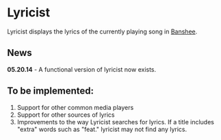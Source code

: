 Lyricist
======

Lyricist displays the lyrics of the currently playing song in [Banshee](http://en.wikipedia.org/wiki/Banshee_%28media_player%29). 

News
----

**05.20.14** - A functional version of lyricist now exists.

To be implemented:
---------------
1. Support for other common media players
2. Support for other sources of lyrics
3. Improvements to the way Lyricist searches for lyrics. If a title includes "extra" words such as "feat." lyricist may not find any lyrics. 
